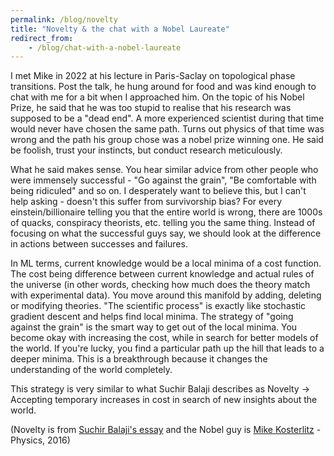 ```yaml
---
permalink: /blog/novelty
title: "Novelty & the chat with a Nobel Laureate"
redirect_from: 
    - /blog/chat-with-a-nobel-laureate
---
```


I met Mike in 2022 at his lecture in Paris-Saclay on topological phase transitions. Post the talk, he hung around for food and was kind enough to chat with me for a bit when I approached him. On the topic of his Nobel Prize, he said that he was too stupid to realise that his research was supposed to be a "dead end". A more experienced scientist during that time would never have chosen the same path. Turns out physics of that time was wrong and the path his group chose was a nobel prize winning one. He said be foolish, trust your instincts, but conduct research meticulously.  

What he said makes sense. You hear similar advice from other people who were immensely successful - "Go against the grain", "Be comfortable with being ridiculed" and so on. I desperately want to believe this, but I can't help asking - doesn't this suffer from survivorship bias? For every einstein/billionaire telling you that the entire world is wrong, there are 1000s of quacks, conspiracy theorists, etc. telling you the same thing. Instead of focusing on what the successful guys say, we should look at the difference in actions between successes and failures.  

In ML terms, current knowledge would be a local minima of a cost function. The cost being difference between current knowledge and actual rules of the universe (in other words, checking how much does the theory match with experimental data). You move around this manifold by adding, deleting or modifying theories. "The scientific process" is exactly like stochastic gradient descent and helps find local minima. The strategy of "going against the grain" is the smart way to get out of the local minima. You become okay with increasing the cost, while in search for better models of the world. If you're lucky, you find a particular path up the hill that leads to a deeper minima. This is a breakthrough because it changes the understanding of the world completely.

This strategy is very similar to what Suchir Balaji describes as Novelty -> Accepting temporary increases in cost in search of new insights about the world.  

(Novelty is from [Suchir Balaji's essay]((https://docs.google.com/document/d/1ItRqrpgQHJ05rQx0zc26t1_NgpUcw3znwTWpXxqH8uI/edit?tab=t.0#heading=h.qslpqdtnxw1r)) and the Nobel guy is [Mike Kosterlitz](https://en.wikipedia.org/wiki/J._Michael_Kosterlitz) - Physics, 2016)